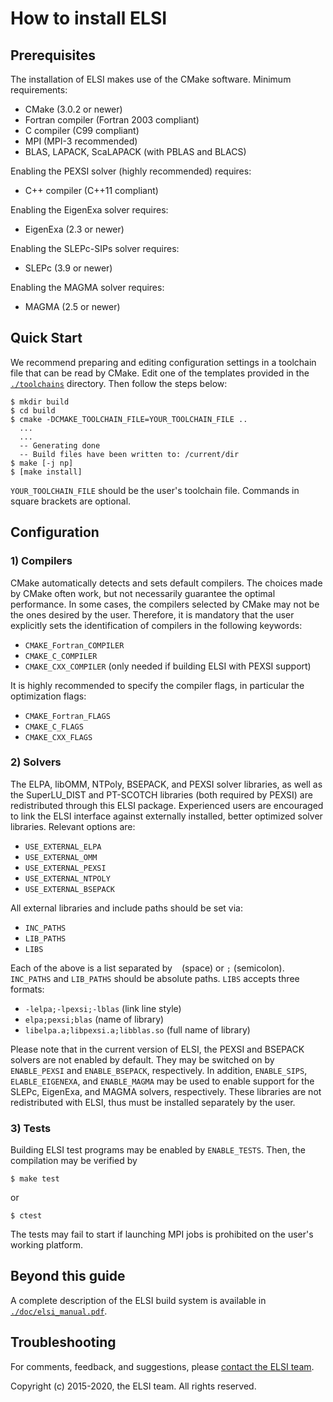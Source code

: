 # How to install ELSI

## Prerequisites

The installation of ELSI makes use of the CMake software. Minimum requirements:

* CMake (3.0.2 or newer)
* Fortran compiler (Fortran 2003 compliant)
* C compiler (C99 compliant)
* MPI (MPI-3 recommended)
* BLAS, LAPACK, ScaLAPACK (with PBLAS and BLACS)

Enabling the PEXSI solver (highly recommended) requires:

* C++ compiler (C++11 compliant)

Enabling the EigenExa solver requires:

* EigenExa (2.3 or newer)

Enabling the SLEPc-SIPs solver requires:

* SLEPc (3.9 or newer)

Enabling the MAGMA solver requires:

* MAGMA (2.5 or newer)

## Quick Start

We recommend preparing and editing configuration settings in a toolchain file
that can be read by CMake. Edit one of the templates provided in the
[`./toolchains`](./toolchains) directory. Then follow the steps below:

    $ mkdir build
    $ cd build
    $ cmake -DCMAKE_TOOLCHAIN_FILE=YOUR_TOOLCHAIN_FILE ..
      ...
      ...
      -- Generating done
      -- Build files have been written to: /current/dir
    $ make [-j np]
    $ [make install]

`YOUR_TOOLCHAIN_FILE` should be the user's toolchain file. Commands in square
brackets are optional.

## Configuration

### 1) Compilers

CMake automatically detects and sets default compilers. The choices made by
CMake often work, but not necessarily guarantee the optimal performance. In some
cases, the compilers selected by CMake may not be the ones desired by the user.
Therefore, it is mandatory that the user explicitly sets the identification of
compilers in the following keywords:

* `CMAKE_Fortran_COMPILER`
* `CMAKE_C_COMPILER`
* `CMAKE_CXX_COMPILER` (only needed if building ELSI with PEXSI support)

It is highly recommended to specify the compiler flags, in particular the
optimization flags:

* `CMAKE_Fortran_FLAGS`
* `CMAKE_C_FLAGS`
* `CMAKE_CXX_FLAGS`

### 2) Solvers

The ELPA, libOMM, NTPoly, BSEPACK, and PEXSI solver libraries, as well as the
SuperLU\_DIST and PT-SCOTCH libraries (both required by PEXSI) are redistributed
through this ELSI package. Experienced users are encouraged to link the ELSI
interface against externally installed, better optimized solver libraries.
Relevant options are:

* `USE_EXTERNAL_ELPA`
* `USE_EXTERNAL_OMM`
* `USE_EXTERNAL_PEXSI`
* `USE_EXTERNAL_NTPOLY`
* `USE_EXTERNAL_BSEPACK`

All external libraries and include paths should be set via:

* `INC_PATHS`
* `LIB_PATHS`
* `LIBS`

Each of the above is a list separated by ` ` (space) or `;` (semicolon).
`INC_PATHS` and `LIB_PATHS` should be absolute paths. `LIBS` accepts three
formats:

* `-lelpa;-lpexsi;-lblas` (link line style)
* `elpa;pexsi;blas` (name of library)
* `libelpa.a;libpexsi.a;libblas.so` (full name of library)

Please note that in the current version of ELSI, the PEXSI and BSEPACK solvers
are not enabled by default. They may be switched on by `ENABLE_PEXSI` and
`ENABLE_BSEPACK`, respectively. In addition, `ENABLE_SIPS`, `ELABLE_EIGENEXA`,
and `ENABLE_MAGMA` may be used to enable support for the SLEPc, EigenExa, and
MAGMA solvers, respectively. These libraries are not redistributed with ELSI,
thus must be installed separately by the user.

### 3) Tests

Building ELSI test programs may be enabled by `ENABLE_TESTS`. Then, the
compilation may be verified by

    $ make test

or

    $ ctest

The tests may fail to start if launching MPI jobs is prohibited on the user's
working platform.

## Beyond this guide

A complete description of the ELSI build system is available in
[`./doc/elsi_manual.pdf`](./doc/elsi_manual.pdf).

## Troubleshooting

For comments, feedback, and suggestions, please
[contact the ELSI team](mailto:elsi-team@duke.edu).

Copyright (c) 2015-2020, the ELSI team. All rights reserved.
